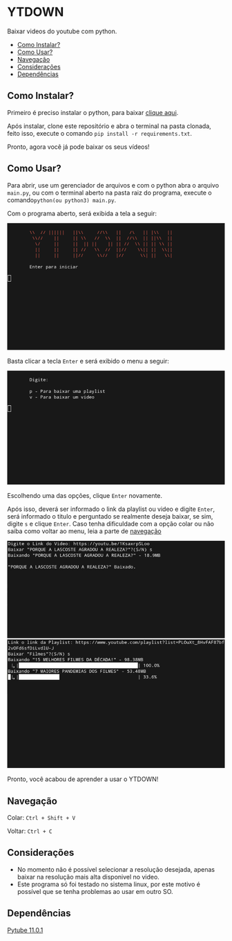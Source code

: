 # YTDOWN <a name=adsd></a>

Baixar videos do youtube com python.

- [Como Instalar?](#como-instalar)
- [Como Usar?](#como-usar)
- [Navegação](#navegação)
- [Considerações](#considerações)
- [Dependências](#dependências)


## Como Instalar?

Primeiro é preciso instalar o python, para baixar [clique aqui](https://www.python.org/).

Após instalar, clone este repositório e abra o terminal na pasta clonada, feito isso, execute o comando `pip install -r requirements.txt`. 

Pronto, agora você já pode baixar os seus vídeos!

## Como Usar?

Para abrir, use um gerenciador de arquivos e com o python abra o arquivo `main.py`, ou com o terminal aberto na pasta raiz do programa, execute o comando`python(ou python3) main.py`.

Com o programa aberto, será exibida a tela a seguir:

![Tela inicial](/docs/tela-inicial.png)

Basta clicar a tecla `Enter` e será exibido o menu a seguir:

![Menu](/docs/tela-menu.png)

Escolhendo uma das opções, clique `Enter` novamente.

Após isso, deverá ser informado o link da playlist ou video e digite `Enter`, será informado o titulo e perguntado se realmente deseja baixar, se sim, digite `s` e clique `Enter`. Caso tenha dificuldade com a opção colar ou não saiba como voltar ao menu, leia a parte de [navegação](#navegação)

![Download Video](/docs/down-video.jpg)
![Download Playlist](/docs/down-playlist.jpg)

Pronto, você acabou de aprender a usar o YTDOWN!

## Navegação

Colar: `Ctrl + Shift + V`

Voltar: `Ctrl + C`

## Considerações
- No momento não é possível selecionar a resolução desejada, apenas baixar na resolução mais alta disponivel no video.
- Este programa só foi testado no sistema linux, por este motivo é possível que se tenha problemas ao usar em outro SO.

## Dependências

[Pytube 11.0.1](https://pytube.io/en/latest/)

